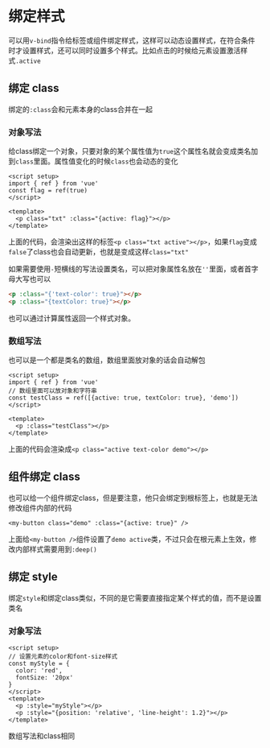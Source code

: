 # 绑定样式

可以用`v-bind`指令给标签或组件绑定样式，这样可以动态设置样式，在符合条件时才设置样式，还可以同时设置多个样式。比如点击的时候给元素设置激活样式`.active`

## 绑定 class

绑定的`:class`会和元素本身的class合并在一起

### 对象写法

给class绑定一个对象，只要对象的某个属性值为`true`这个属性名就会变成类名加到`class`里面。属性值变化的时候`class`也会动态的变化

```vue
<script setup>
import { ref } from 'vue'
const flag = ref(true)
</script>

<template>
  <p class="txt" :class="{active: flag}"></p>
</template>
```

上面的代码，会渲染出这样的标签`<p class="txt active"></p>`，如果`flag`变成`false`了class也会自动更新，也就是变成这样`class="txt"`

如果需要使用`-`短横线的写法设置类名，可以把对象属性名放在`''`里面，或者首字母大写也可以

```html
<p :class="{'text-color': true}"></p>
<p :class="{textColor: true}"></p>
```

也可以通过计算属性返回一个样式对象。


### 数组写法

也可以是一个都是类名的数组，数组里面放对象的话会自动解包

```vue
<script setup>
import { ref } from 'vue'
// 数组里面可以放对象和字符串
const testClass = ref([{active: true, textColor: true}, 'demo'])
</script>

<template>
  <p :class="testClass"></p>
</template>
```

上面的代码会渲染成`<p class="active text-color demo"></p>`


## 组件绑定 class

也可以给一个组件绑定class，但是要注意，他只会绑定到根标签上，也就是无法修改组件内部的代码


```vue
<my-button class="demo" :class="{active: true}" />
```

上面给`<my-button />`组件设置了`demo active`类，不过只会在根元素上生效，修改内部样式需要用到`:deep()`


## 绑定 style

绑定`style`和绑定class类似，不同的是它需要直接指定某个样式的值，而不是设置类名

### 对象写法

```vue
<script setup>
// 设置元素的color和font-size样式
const myStyle = {
  color: 'red',
  fontSize: '20px'
}
</script>
<template>
  <p :style="myStyle"></p>
  <p :style="{position: 'relative', 'line-height': 1.2}"></p>
</template>
```

数组写法和class相同
